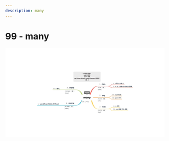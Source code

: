 ```yaml
---
description: many
---
```


# 99 - many



![Image text](https://raw.githubusercontent.com/rulinma/ai-word/master/images/99-many.jpg)


